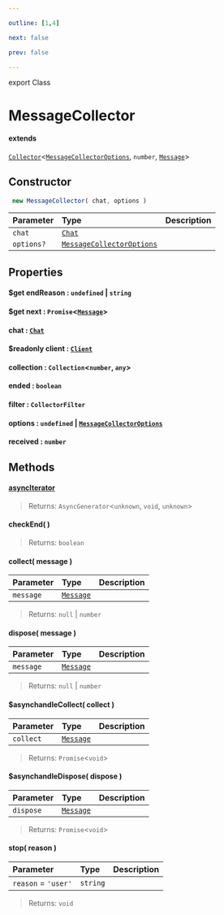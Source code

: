 ```yaml
---

outline: [1,4]

next: false

prev: false

---
```


export Class
# MessageCollector
#### extends
 [`Collector`](./Collector.md)<[`MessageCollectorOptions`](../interfaces/MessageCollectorOptions.md), `number`, [`Message`](./Message.md)>

## Constructor
```ts
 new MessageCollector( chat, options )
 ```
| Parameter | Type | Description |
| :--- | :--- | :--- |
| `chat` | [`Chat`](../type-aliases/Chat.md) | |
| `options?` | [`MessageCollectorOptions`](../interfaces/MessageCollectorOptions.md) | |

## Properties

#### $get endReason : `undefined` \| `string`

#### $get next : `Promise`<[`Message`](./Message.md)>

#### chat : [`Chat`](../type-aliases/Chat.md)

#### $readonly client : [`Client`](./Client.md)

#### collection : `Collection`<`number`, `any`>

#### ended : `boolean`

#### filter : `CollectorFilter`

#### options : `undefined` \| [`MessageCollectorOptions`](../interfaces/MessageCollectorOptions.md)

#### received : `number`

## Methods

#### [asyncIterator]( )

> 
> 
> Returns: `AsyncGenerator`<`unknown`, `void`, `unknown`>

#### checkEnd( )

> 
> 
> Returns: `boolean`

#### collect( message )
| Parameter | Type | Description |
| :--- | :--- | :--- |
| `message` | [`Message`](./Message.md) | |
> 
> 
> Returns: `null` \| `number`

#### dispose( message )
| Parameter | Type | Description |
| :--- | :--- | :--- |
| `message` | [`Message`](./Message.md) | |
> 
> 
> Returns: `null` \| `number`

#### $asynchandleCollect( collect )
| Parameter | Type | Description |
| :--- | :--- | :--- |
| `collect` | [`Message`](./Message.md) | |
> 
> 
> Returns: `Promise`<`void`>

#### $asynchandleDispose( dispose )
| Parameter | Type | Description |
| :--- | :--- | :--- |
| `dispose` | [`Message`](./Message.md) | |
> 
> 
> Returns: `Promise`<`void`>

#### stop( reason )
| Parameter | Type | Description |
| :--- | :--- | :--- |
| `reason` = `'user'` | `string` | |
> 
> 
> Returns: `void`
